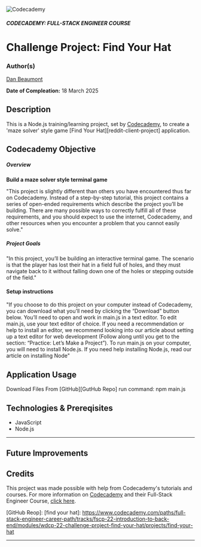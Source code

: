 ![Codecademy](https://www.codecademy.com/favicon.ico)

##### CODECADEMY: FULL-STACK ENGINEER COURSE

Challenge Project: Find Your Hat
=================================================

### Author(s)
[Dan Beaumont](https://github.com/BeaumontDan)

**Date of Compleation:** 18 March 2025

## Description

This is a Node.js training/learning project, set by [Codecademy][codecademy], to create a 'maze solver' style game [Find Your Hat][reddit-client-project] application.

## Codecademy Objective


##### Overview

**Build a maze solver style terminal game**

"This project is slightly different than others you have encountered thus far on Codecademy. Instead of a step-by-step tutorial, this project contains a series of open-ended requirements which describe the project you’ll be building. There are many possible ways to correctly fulfill all of these requirements, and you should expect to use the internet, Codecademy, and other resources when you encounter a problem that you cannot easily solve."

##### Project Goals

"In this project, you’ll be building an interactive terminal game. The scenario is that the player has lost their hat in a field full of holes, and they must navigate back to it without falling down one of the holes or stepping outside of the field."

#### Setup instructions

"If you choose to do this project on your computer instead of Codecademy, you can download what you’ll need by clicking the “Download” button below. You’ll need to open and work in main.js in a text editor. To edit main.js, use your text editor of choice. If you need a recommendation or help to install an editor, we recommend looking into our article about setting up a text editor for web development (Follow along until you get to the section: “Practice: Let’s Make a Project”). To run main.js on your computer, you will need to install Node.js. If you need help installing Node.js, read our article on installing Node"


## Application Usage

Download Files From [GitHub][GutHub Repo] run command:
npm main.js

## Technologies & Prereqisites

* JavaScript
* Node.js

--------------------------------------------------------------------------------------------

## Future Improvements



## Credits

This project was made possible with help from Codecademy's tutorials and courses. For more information on [Codecademy][codecademy] and their Full-Stack Engineer Course, [click here][fullstackcourse].

[codecademy]: https://www.codecademy.com/
[fullstackcourse]: https://www.codecademy.com/learn/paths/full-stack-engineer-career-path
[GitHub Reop]: 
[find your hat]: https://www.codecademy.com/paths/full-stack-engineer-career-path/tracks/fscp-22-introduction-to-back-end/modules/wdcp-22-challenge-project-find-your-hat/projects/find-your-hat

--------------------------------------------------------------------------------------------
